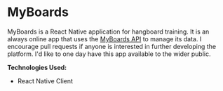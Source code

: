 # MyBoards
MyBoards is a React Native application for hangboard training. It is an always online app that uses the [MyBoards API](https://github.com/barnacleDevelopments/MyBoardsAPI) to manage its data. I encourage pull requests if anyone is interested in further developing the platform. I'd like to one day have this app available to the wider public.   

**Technologies Used:**
- React Native Client


